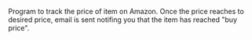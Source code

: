 Program to track the price of item on Amazon. 
Once the price reaches to desired price, email is sent notifing you that the item has reached "buy price".

